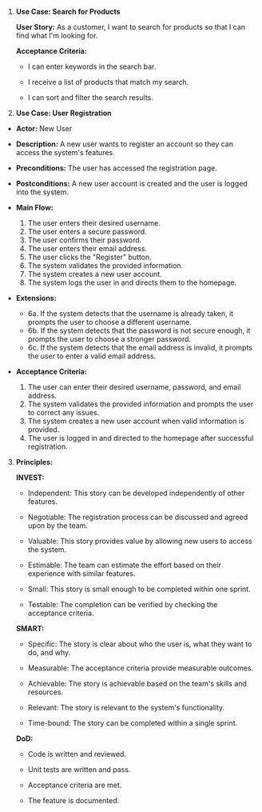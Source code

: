 1. **Use Case: Search for Products**

   **User Story:** As a customer, I want to search for products so that I can find what I'm looking for.

   **Acceptance Criteria:**

   - I can enter keywords in the search bar.

   - I receive a list of products that match my search.

   - I can sort and filter the search results.

2. **Use Case: User Registration**

- **Actor:** New User

- **Description:** A new user wants to register an account so they can access the system's features.

- **Preconditions:** The user has accessed the registration page.

- **Postconditions:** A new user account is created and the user is logged into the system.

- **Main Flow:**

    1. The user enters their desired username.
    2. The user enters a secure password.
    3. The user confirms their password.
    4. The user enters their email address.
    5. The user clicks the "Register" button.
    6. The system validates the provided information.
    7. The system creates a new user account.
    8. The system logs the user in and directs them to the homepage.

- **Extensions:**

   - 6a. If the system detects that the username is already taken, it prompts the user to choose a different username.
   - 6b. If the system detects that the password is not secure enough, it prompts the user to choose a stronger password.
   - 6c. If the system detects that the email address is invalid, it prompts the user to enter a valid email address.

- **Acceptance Criteria:**

    1. The user can enter their desired username, password, and email address.
    2. The system validates the provided information and prompts the user to correct any issues.
    3. The system creates a new user account when valid information is provided.
    4. The user is logged in and directed to the homepage after successful registration.

3. **Principles:**

   **INVEST:**

      - Independent: This story can be developed independently of other features.

      - Negotiable: The registration process can be discussed and agreed upon by the team.

      - Valuable: This story provides value by allowing new users to access the system.

      - Estimable: The team can estimate the effort based on their experience with similar features.

      - Small: This story is small enough to be completed within one sprint.

      - Testable: The completion can be verified by checking the acceptance criteria.

   **SMART:**

      - Specific: The story is clear about who the user is, what they want to do, and why.

      - Measurable: The acceptance criteria provide measurable outcomes.

      - Achievable: The story is achievable based on the team's skills and resources.

      - Relevant: The story is relevant to the system's functionality.

      - Time-bound: The story can be completed within a single sprint.

   **DoD:**

      - Code is written and reviewed.

      - Unit tests are written and pass.

      - Acceptance criteria are met.

      - The feature is documented.
